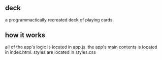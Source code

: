 ## deck
a programmactically recreated deck of playing cards.

## how it works
all of the app's logic is located in app.js.
the app's main contents is located in index.html.
styles are located in styles.css
